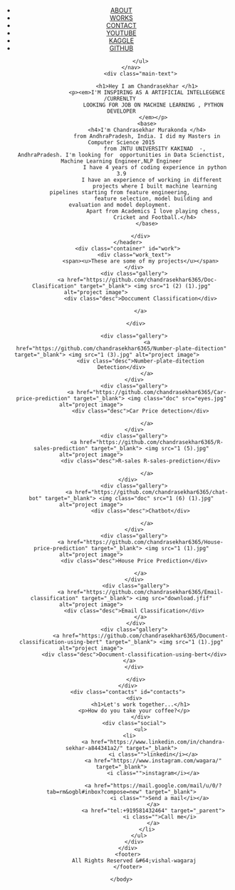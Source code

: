 
<html>
    <head>
        <meta name="viewport" content="width=screen-width, initial-scale=1.0">
        <link rel="stylesheet" type="text/css" href="style.css">
        <link rel="stylesheet" type="text/css" href="grid.css">
        <link href="https://fonts.googleapis.com/css2?family=Lato:ital,wght@0,300;0,700;1,300&display=swap" rel="stylesheet">
        <title>My Portfolio</title>
    </head>
    <body>
        <header id="about">
            <nav>
                <ul>
                    <a class="nav-link" href="#about"><li>ABOUT</li></a>
                    <a class="nav-link" href="#work"><li>WORKS</li></a>
                    <a class="nav-link" href="#contacts"><li>CONTACT</li></a>
                    <a class="nav-link" href="https://www.youtube.com/channel/UCtOnRJM0aasAW86CcVZeRJQ"><li>YOUTUBE</li></a>
                    <a class="nav-link" href="https://www.kaggle.com/chandrasekhar88"><li>KAGGLE</li></a>
                    <a class="nav-link" href="https://github.com/chandrasekhar6365"><li>GITHUB</li></a>
                
                </ul>
          </nav>
                <div class="main-text">
                    
                    <h1>Hey I am Chandrasekhar </h1>
                    <p><em>I'M INSPIRING AS A ARTIFICIAL INTELLEGENCE /CURRENLTY 
                        LOOKING FOR JOB ON MACHINE LEARNING , PYTHON DEVELOPER
                        </em></p>
                    <base>
                    <h4>I'm Chandrasekhar Murakonda </h4>
                    from AndhraPradesh, India. I did my Masters in Computer Science 2015
                         from JNTU UNIVERSITY KAKINAD  -, AndhraPradesh. I'm looking for  opportunities in Data Scienctist, Machine Learning Engineer,NLP Engineer
                         I have 4 years of coding experience in python 3.9
                        I have an experience of working in different 
                         projects where I built machine learning pipelines starting from feature engineering, 
                        feature selection, model building and evaluation and model deployment. 
                        Apart from Academics I love playing chess,
                         Cricket and Football.</h4>
                    </base>
               
                </div>
        </header>
        <div class="container" id="work">
            <div class="work_text">
                <span><u>These are some of my projects</u></span>
            </div>
            <div class="gallery">
              <a href="https://github.com/chandrasekhar6365/Doc-Clasification" target="_blank"> <img src="1 (2) (1).jpg" alt="project image">                
                <div class="desc">Doccument Classification</div>
  
                </a>
       
             </div>

            <div class="gallery">
                    <a href="https://github.com/chandrasekhar6365/Number-plate-ditection" target="_blank"> <img src="1 (3).jpg" alt="project image">                  
                <div class="desc">Number-plate-ditection Detection</div>
                    </a>
            </div>
            <div class="gallery">
                    <a href="https://github.com/chandrasekhar6365/Car-price-prediction" target="_blank"> <img class="doc" src="eyes.jpg" alt="project image">                   
                <div class="desc">Car Price detection</div>

                    </a>
            </div>
            <div class="gallery">
                    <a href="https://github.com/chandrasekhar6365/R-sales-prediction" target="_blank"> <img src="1 (5).jpg" alt="project image">                   
                <div class="desc">R-sales R-sales-prediction</div>

                    </a>
        </div>
            <div class="gallery">
                    <a href="https://github.com/chandrasekhar6365/chat-bot" target="_blank"> <img class="doc" src="1 (6) (1).jpg" alt="project image">                   
                <div class="desc">Chatbot</div>

                    </a>
            </div>
            <div class="gallery">
                <a href="https://github.com/chandrasekhar6365/House-price-prediction" target="_blank"> <img src="1 (1).jpg" alt="project image">                   
            <div class="desc">House Price Prediction</div>

                </a>
            </div>
             <div class="gallery">
                <a href="https://github.com/chandrasekhar6365/Email-classification" target="_blank"> <img src="download.jfif" alt="project image">                   
            <div class="desc">Email Classification</div>
                </a>
             </div>
            <div class="gallery">
                <a href="https://github.com/chandrasekhar6365/Document-classification-using-bert" target="_blank"> <img src="1 (1).jpg" alt="project image">                   
            <div class="desc">Document-classification-using-bert</div>
         </a>
            </div>

             </div>
        </div>
        <div class="contacts" id="contacts">
            <div>
                <h1>Let's work together...</h1>
            <p>How do you take your coffee?</p>
                </div>
            <div class="social">
                <ul>
                    <li>           
                        <a href="https://www.linkedin.com/in/chandra-sekhar-a844341a2/" target="_blank">
                        <i class="">linkedin</i></a>
                        <a href="https://www.instagram.com/wagara/" target="_blank">
                        <i class="">instagram</i></a>
                
                        <a href="https://mail.google.com/mail/u/0/?tab=rm&ogbl#inbox?compose=new" target="_blank">
                            <i class="">Send a mail</i></a>
                        </a>
                        <a href="tel:+919581432464" target="_parent">
                            <i class="">Call me</i>
                        </a>
                    </li>
               </ul>
            </div>
        </div>
        <footer>
            All Rights Reserved &#64;vishal-wagaraj
        </footer>
        
    </body>
</html>

